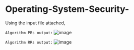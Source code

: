 # Operating-System-Security-

Using the input file attached, 

``Algorithm PRs output:``
![image](https://user-images.githubusercontent.com/84410099/163497034-85f62b3b-db6a-417f-a09b-210f8b711afe.png)



``Algorithm RRs output:``
![image](https://user-images.githubusercontent.com/84410099/163497077-d2b323f2-7d38-4166-b2f1-60c36255ab30.png)
